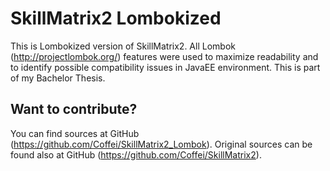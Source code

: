 SkillMatrix2 Lombokized
=======================
This is Lombokized version of SkillMatrix2. All Lombok (http://projectlombok.org/) features were used
to maximize readability and to identify possible compatibility issues in JavaEE environment. This
is part of my Bachelor Thesis.

Want to contribute?
-------------------
You can find sources at GitHub (https://github.com/Coffei/SkillMatrix2_Lombok).
Original sources can be found also at GitHub (https://github.com/Coffei/SkillMatrix2).
